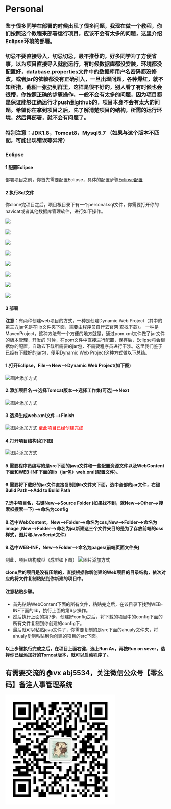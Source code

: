 # Personal
### 鉴于很多同学在部署的时候出现了很多问题，我现在做一个教程，你们按照这个教程来部署运行项目，应该不会有太多的问题，这里介绍Eclipse环境的部署。
### 切忌不要直接导入，切忌切忌，最不推荐的，好多同学为了方便省事，以为项目直接导入就能运行，有时候数据库都没安装，环境都没配置好，database.properties文件中的数据库用户名密码都没修改，或者jar的依赖都没有正确引入，一旦出现问题，各种爆红，就不知所措，截图一张扔到群里，这样是很不好的，别人看了有时候也会很懵，你按照正确的步骤操作，一般不会有太多的问题，因为项目都是保证能够正确运行才push到github的，项目本身不会有太大的问题。希望你在拿到项目之后，先了解清楚项目的结构，所需的运行环境，然后再部署，就不会有问题了。

### 特别注意：JDK1.8，Tomcat8，Mysql5.7 （如果与这个版本不匹配，可能出现错误等异常）

### Eclipse
#### 1 配置Eclipse

部署项目之前，你首先需要配置Eclipse，具体的配置步骤[Eclipse配置](https://github.com/ahualy/Java-Tutorial/blob/master/Eclipse%E9%85%8D%E7%BD%AE.md)

#### 2  执行Sql文件

你clone完项目之后，项目根目录下有一个personal.sql文件，你需要打开你的navicat或者其他数据库管理软件，进行如下操作。

![](images/a.png)

![](images/b.png)

![](images/c.png)

![](images/d.png)

![](images/e.png)

![](images/f.png)

![](images/g.png)

![](images/h.png)

#### 3 部署

**注意**：有两种创建web项目的方式，一种是创建Dynamic Web Project（其中的第三方jar包是在lib文件夹下面，需要由程序员自行去官网 查找下载）。 一种是MavenProject，这种方法有一个方便的地方就是，通过pom.xml文件做了jar文件的版本管理，开发的 时候，在pom文件中直接进行配置，保存后，Eclipse将会根据你的配置，自动去下载所需要的jar包，不需要程序员进行干涉。这里我们鉴于已经有下载好的jar包，便用Dynamic Web Project这种方式做以下总结。

#### 1.打开Eclipse，File-->New-->Dynamic Web Project(如下图) 
   ![图片添加方式](https://github.com/zixi5534/LinuxAndJavaNote/blob/master/images/第一步，新建动态web项目.png) 
#### 2.添加项目名-->选择Tomcat版本-->选择工作集(可选)-->Next
   ![图片添加方式](https://github.com/zixi5534/LinuxAndJavaNote/blob/master/images/第一步，新建动态web项目01.png) 
#### 3.选择生成web.xml文件-->Finish  
   ![图片添加方式](https://github.com/zixi5534/LinuxAndJavaNote/blob/master/images/第一步，新建动态web项目02.png)
   <font color="red">至此项目已经创建完成</font> 
#### 4.打开项目结构(如下图) 
   ![图片添加方式](https://github.com/zixi5534/LinuxAndJavaNote/blob/master/images/第一步，新建动态web项目03.png)
#### 5.需要程序员编写的是src下面的java文件和一些配置资源文件以及WebContent下面和WEB-INF下面的lib（jar包）web.xml(配置文件)。 
#### 6.需要将下载好的jar文件直接复制到lib文件夹下面，选中全部的jar文件，右键Bulid Path-->Add to Bulid Path  
#### 7.选中项目名，右键New-->Source Folder (如果找不到，就New-->Other-->搜索框搜索一下) -->命名为config 
#### 8.选中WebContent，New-->Folder-->命名为css,New-->Folder-->命名为image ,New-->Folder-->命名为js(新建这三个文件夹目的是为了存放前端的css样式，图片和JavaScript文件)
#### 9.选中WEB-INF，New-->Folder-->命名为pages(前端页面文件夹)  
   到此，项目结构成型（成型如下图）
![图片添加方式](https://github.com/zixi5534/LinuxAndJavaNote/blob/master/images/第一步，新建动态web项目04.png)

#### clone后的项目是没有压缩的，直接根据你新创建的Web项目的目录结构，依次对应的将文件复制粘贴到你新建的项目中。
#### 注意粘贴步骤。
* 首先粘贴WebContent下面的所有文件，粘贴完之后，在该目录下找到WEB-INF下面的lib，执行上面的第6步操作。
* 然后执行上面的第7步，创建好config之后，将下载的项目中的config下面的所有文件复制到你创建的config下。
* 最后就可以粘贴java文件了，你需要复制的是src下面的ahualy文件夹，将ahualy复制粘贴到你创建的项目的src下面。

#### 以上步骤执行完成之后，在项目上面右键，选上Run As，再按Run on sever，选择你已经添加好的Tomcat版本，就可以启动程序了。

## 有需要交流的🏠vx abj5534，关注微信公众号【零幺码】备注人事管理系统

![](images/qrcode_for_gh_12f50bd18152_344.jpg)
